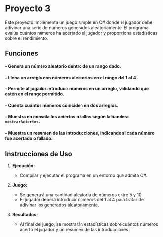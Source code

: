 # Proyecto 3

Este proyecto implementa un juego simple en C# donde el jugador debe adivinar una serie de números generados aleatoriamente. El programa evalúa cuántos números ha acertado el jugador y proporciona estadísticas sobre el rendimiento.

## Funciones

#### - Genera un número aleatorio dentro de un rango dado.

#### - Llena un arreglo con números aleatorios en el rango del 1 al 4.

#### - Permite al jugador introducir números en un arreglo, validando que estén en el rango permitido.

#### - Cuenta cuántos números coinciden en dos arreglos.

#### - Muestra en consola los aciertos o fallos según la bandera `mostrarAciertos`.

#### - Muestra un resumen de las introducciones, indicando si cada número fue acertado o fallado.

## Instrucciones de Uso

1. **Ejecución:**
   - Compilar y ejecutar el programa en un entorno que admita C#.

2. **Juego:**
   - Se generará una cantidad aleatoria de números entre 5 y 10.
   - El jugador deberá introducir números del 1 al 4 para tratar de adivinar los generados aleatoriamente.

3. **Resultados:**
   - Al final del juego, se mostrarán estadísticas sobre cuántos números acertó el jugador y un resumen de las introducciones.
